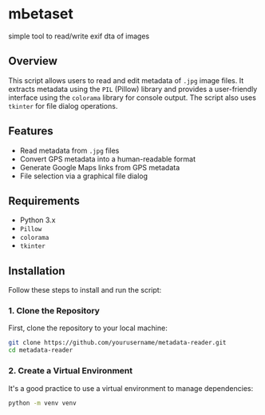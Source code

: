 # mЬetaset
simple tool to read/write exif dta of images

## Overview

This script allows users to read and edit metadata of `.jpg` image files. It extracts metadata using the `PIL` (Pillow) library and provides a user-friendly interface using the `colorama` library for console output. The script also uses `tkinter` for file dialog operations.

## Features

- Read metadata from `.jpg` files
- Convert GPS metadata into a human-readable format
- Generate Google Maps links from GPS metadata
- File selection via a graphical file dialog

## Requirements

- Python 3.x
- `Pillow`
- `colorama`
- `tkinter`

## Installation

Follow these steps to install and run the script:

### 1. Clone the Repository

First, clone the repository to your local machine:

```bash
git clone https://github.com/yourusername/metadata-reader.git
cd metadata-reader
```

### 2. Create a Virtual Environment

It's a good practice to use a virtual environment to manage dependencies:

```bash
python -m venv venv
```
